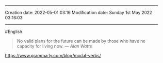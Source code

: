 	

----
Creation date: 2022-05-01 03:16
Modification date: Sunday 1st May 2022 03:16:03

----

#English 

> No valid plans for the future can be made by those who have no capacity for living now.
> — <cite>Alan Watts</cite>

https://www.grammarly.com/blog/modal-verbs/